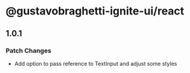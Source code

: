 # @gustavobraghetti-ignite-ui/react

## 1.0.1

### Patch Changes

- Add option to pass reference to TextInput and adjust some styles
